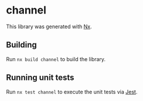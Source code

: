 # channel

This library was generated with [Nx](https://nx.dev).

## Building

Run `nx build channel` to build the library.

## Running unit tests

Run `nx test channel` to execute the unit tests via [Jest](https://jestjs.io).

